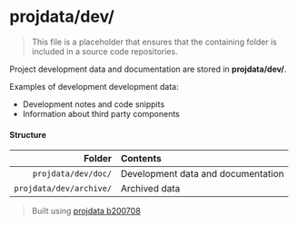 ﻿# projdata/dev/
> This file is a placeholder that ensures that the containing folder is included in a source code repositories.

Project development data and documentation are stored in **projdata/dev/**.

Examples of development development data:
* Development notes and code snippits
* Information about third party components

#### Structure
| Folder                     | Contents                           |
|---------------------------:|:-----------------------------------|
| `projdata/dev/doc/`        | Development data and documentation |
| `projdata/dev/archive/`    | Archived data                      |

> Built using [projdata b200708](https://github.com/aprettycoolprogram/dotfiles-templates-and-gists-etc/tree/master/template/projdata)